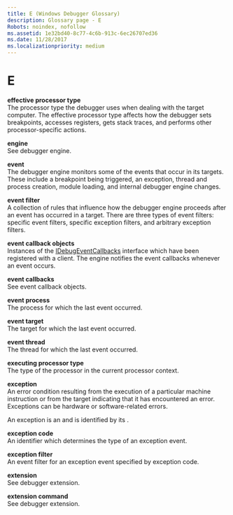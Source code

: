 ```yaml
---
title: E (Windows Debugger Glossary)
description: Glossary page - E
Robots: noindex, nofollow
ms.assetid: 1e32bd40-8c77-4c6b-913c-6ec26707ed36
ms.date: 11/28/2017
ms.localizationpriority: medium
---
```


# E


<span id="effective_processor_type"></span><span id="EFFECTIVE_PROCESSOR_TYPE"></span>**effective processor type**  
The processor type the debugger uses when dealing with the target computer. The effective processor type affects how the debugger sets breakpoints, accesses registers, gets stack traces, and performs other processor-specific actions.

<span id="engine"></span><span id="ENGINE"></span>**engine**  
See debugger engine.

<span id="event"></span><span id="EVENT"></span>**event**  
The debugger engine monitors some of the events that occur in its targets. These include a breakpoint being triggered, an exception, thread and process creation, module loading, and internal debugger engine changes.

<span id="event_filter"></span><span id="EVENT_FILTER"></span>**event filter**  
A collection of rules that influence how the debugger engine proceeds after an event has occurred in a target. There are three types of event filters: specific event filters, specific exception filters, and arbitrary exception filters.

<span id="event_callback_objects"></span><span id="EVENT_CALLBACK_OBJECTS"></span>**event callback objects**  
Instances of the [IDebugEventCallbacks](https://msdn.microsoft.com/library/windows/hardware/ff550550) interface which have been registered with a client. The engine notifies the event callbacks whenever an event occurs.

<span id="event_callbacks"></span><span id="EVENT_CALLBACKS"></span>**event callbacks**  
See event callback objects.

<span id="event_process"></span><span id="EVENT_PROCESS"></span>**event process**  
The process for which the last event occurred.

<span id="event_target"></span><span id="EVENT_TARGET"></span>**event target**  
The target for which the last event occurred.

<span id="event_thread"></span><span id="EVENT_THREAD"></span>**event thread**  
The thread for which the last event occurred.

<span id="executing_processor_type"></span><span id="EXECUTING_PROCESSOR_TYPE"></span>**executing processor type**  
The type of the processor in the current processor context.

<span id="exception"></span><span id="EXCEPTION"></span>**exception**  
An error condition resulting from the execution of a particular machine instruction or from the target indicating that it has encountered an error. Exceptions can be hardware or software-related errors.

An exception is an and is identified by its .

<span id="exception_code"></span><span id="EXCEPTION_CODE"></span>**exception code**  
An identifier which determines the type of an exception event.

<span id="exception_filter"></span><span id="EXCEPTION_FILTER"></span>**exception filter**  
An event filter for an exception event specified by exception code.

<span id="extension"></span><span id="EXTENSION"></span>**extension**  
See debugger extension.

<span id="extension_command"></span><span id="EXTENSION_COMMAND"></span>**extension command**  
See debugger extension.

 

 





